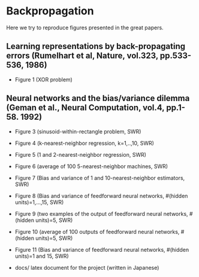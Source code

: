 # Backpropagation

Here we try to reproduce figures presented in the great papers.

## Learning representations by back-propagating errors (Rumelhart et al, Nature, vol.323, pp.533-536, 1986) 
- Figure 1 (XOR problem)

## Neural networks and the bias/variance dilemma (Geman et al., Neural Computation, vol.4, pp.1-58. 1992)
- Figure 3 (sinusoid-within-rectangle problem, SWR)
- Figure 4 (k-nearest-neighbor regression, k=1,..,10, SWR)
- Figure 5 (1 and 2-nearest-neighbor regression, SWR)
- Figure 6 (average of 100 5-nearest-neighbor machines, SWR)
- Figure 7 (Bias and variance of 1 and 10-nearest-neighbor estimators, SWR)
- Figure 8 (Bias and variance of feedforward neural networks, #(hidden units)=1,...,15, SWR)
- Figure 9 (two examples of the output of feedforward neural networks, #(hidden units)=5, SWR)
- Figure 10 (average of 100 outputs of feedforward neural networks, #(hidden units)=5, SWR)
- Figure 11 (Bias and variance of feedforward neural networks, #(hidden units)=1 and 15, SWR)

- docs/  latex document for the project (written in Japanese)



